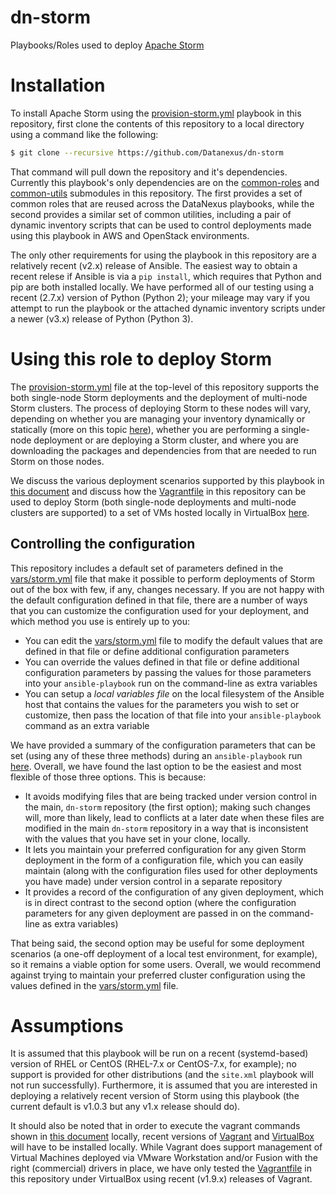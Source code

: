 # dn-storm
Playbooks/Roles used to deploy [Apache Storm](https://storm.apache.org/)

# Installation
To install Apache Storm using the [provision-storm.yml](provision-storm.yml) playbook in this repository, first clone the contents of this repository to a local directory using a command like the following:

```bash
$ git clone --recursive https://github.com/Datanexus/dn-storm
```

That command will pull down the repository and it's dependencies. Currently this playbook's only dependencies are on the [common-roles](https://github.com/Datanexus/common-roles) and [common-utils](https://github.com/Datanexus/common-utils) submodules in this repository. The first provides a set of common roles that are reused across the DataNexus playbooks, while the second provides a similar set of common utilities, including a pair of dynamic inventory scripts that can be used to control deployments made using this playbook in AWS and OpenStack environments.

The only other requirements for using the playbook in this repository are a relatively recent (v2.x) release of Ansible. The easiest way to obtain a recent relese if Ansible is via a `pip install`, which requires that Python and pip are both installed locally. We have performed all of our testing using a recent (2.7.x) version of Python (Python 2); your mileage may vary if you attempt to run the playbook or the attached dynamic inventory scripts under a newer (v3.x) release of Python (Python 3).

# Using this role to deploy Storm
The [provision-storm.yml](provision-storm.yml) file at the top-level of this repository supports the both single-node Storm deployments and the deployment of multi-node Storm clusters. The process of deploying Storm to these nodes will vary, depending on whether you are managing your inventory dynamically or statically (more on this topic [here](docs/Dynamic-vs-Static-Inventory.md)), whether you are performing a single-node deployment or are deploying a Storm cluster, and where you are downloading the packages and dependencies from that are needed to run Storm on those nodes.

We discuss the various deployment scenarios supported by this playbook in [this document](docs/Deployment-Scenarios.md) and discuss how the [Vagrantfile](Vagrantfile) in this repository can be used to deploy Storm (both single-node deployments and multi-node clusters are supported) to a set of VMs hosted locally in VirtualBox [here](docs/Deployment-via-Vagrant.md).

## Controlling the configuration
This repository includes a default set of parameters defined in the [vars/storm.yml](vars/storm.yml) file that make it possible to perform deployments of Storm out of the box with few, if any, changes necessary. If you are not happy with the default configuration defined in that file, there are a number of ways that you can customize the configuration used for your deployment, and which method you use is entirely up to you:

* You can edit the [vars/storm.yml](vars/storm.yml) file to modify the default values that are defined in that file or define additional configuration parameters
* You can override the values defined in that file or define additional configuration parameters by passing the values for those parameters into your `ansible-playbook` run on the command-line as extra variables
* You can setup a *local variables file* on the local filesystem of the Ansible host that contains the values for the parameters you wish to set or customize, then pass the location of that file into your `ansible-playbook` command as an extra variable

We have provided a summary of the configuration parameters that can be set (using any of these three methods) during an `ansible-playbook` run [here](docs/Supported-Config-Params.md). Overall, we have found the last option to be the easiest and most flexible of those three options. This is because:

* It avoids modifying files that are being tracked under version control in the main, `dn-storm` repository (the first option); making such changes will, more than likely, lead to conflicts at a later date when these files are modified in the main `dn-storm` repository in a way that is inconsistent with the values that you have set in your clone, locally.
* It lets you maintain your preferred configuration for any given Storm deployment in the form of a configuration file, which you can easily maintain (along with the configuration files used for other deployments you have made) under version control in a separate repository
* It provides a record of the configuration of any given deployment, which is in direct contrast to the second option (where the configuration parameters for any given deployment are passed in on the command-line as extra variables)

That being said, the second option may be useful for some deployment scenarios (a one-off deployment of a local test environment, for example), so it remains a viable option for some users. Overall, we would recommend against trying to maintain your preferred cluster configuration using the values defined in the [vars/storm.yml](vars/storm.yml) file.

# Assumptions
It is assumed that this playbook will be run on a recent (systemd-based) version of RHEL or CentOS (RHEL-7.x or CentOS-7.x, for example); no support is provided for other distributions (and the `site.xml` playbook will not run successfully). Furthermore, it is assumed that you are interested in deploying a relatively recent version of Storm using this playbook (the current default is v1.0.3 but any v1.x release should do).

It should also be noted that in order to execute the vagrant commands shown in [this document](docs/Deployment-via-Vagrant.md) locally, recent versions of [Vagrant](https://www.vagrantup.com/) and [VirtualBox](https://www.virtualbox.org) will have to be installed locally. While Vagrant does support management of Virtual Machines deployed via VMware Workstation and/or Fusion with the right (commercial) drivers in place, we have only tested the [Vagrantfile](Vagrantfile) in this repository under VirtualBox using recent (v1.9.x) releases of Vagrant.